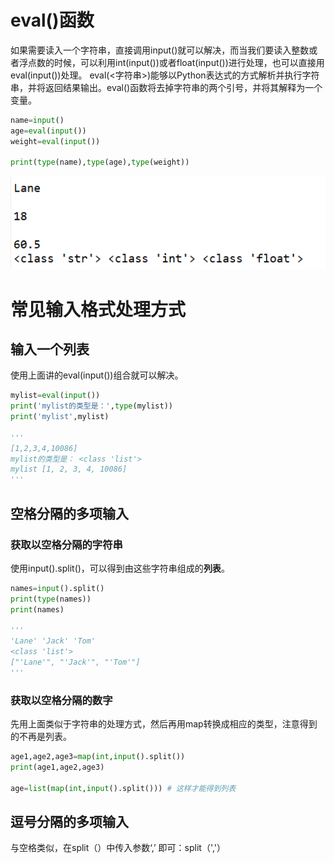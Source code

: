 # eval()函数

如果需要读入一个字符串，直接调用input()就可以解决，而当我们要读入整数或者浮点数的时候，可以利用int(input())或者float(input())进行处理，也可以直接用eval(input())处理。
eval(<字符串>)能够以Python表达式的方式解析并执行字符串，并将返回结果输出。eval()函数将去掉字符串的两个引号，并将其解释为一个变量。

```Python
name=input()
age=eval(input())
weight=eval(input())

print(type(name),type(age),type(weight))
```

![image.png](../../images/3_image.png)

# 常见输入格式处理方式

## 输入一个列表

使用上面讲的eval(input())组合就可以解决。

```Python
mylist=eval(input())
print('mylist的类型是：',type(mylist))
print('mylist',mylist)

'''
[1,2,3,4,10086]
mylist的类型是： <class 'list'>
mylist [1, 2, 3, 4, 10086]
'''
```

## 空格分隔的多项输入

  ### 获取以空格分隔的字符串

  使用input().split()，可以得到由这些字符串组成的**列表**。

  ```Python
  names=input().split()
  print(type(names))
  print(names)
  
  '''
  'Lane' 'Jack' 'Tom'
  <class 'list'>
  ["'Lane'", "'Jack'", "'Tom'"]
  '''
  ```

  ### 获取以空格分隔的数字

  先用上面类似于字符串的处理方式，然后再用map转换成相应的类型，注意得到的不再是列表。

  ```Python
  age1,age2,age3=map(int,input().split())
  print(age1,age2,age3)
  
  age=list(map(int,input().split())) # 这样才能得到列表
  ```

## 逗号分隔的多项输入

与空格类似，在split（）中传入参数‘,’    即可：split（','）

